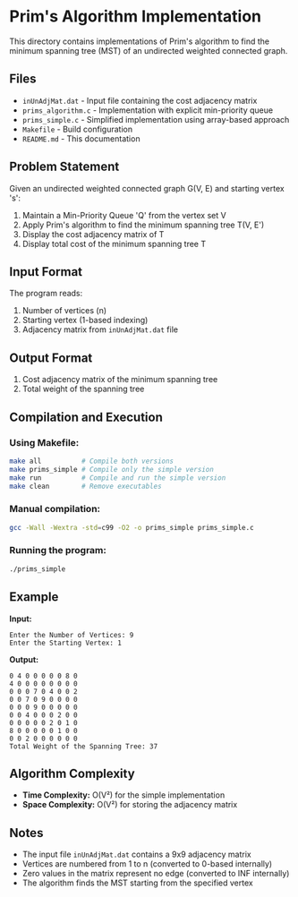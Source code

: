 # Prim's Algorithm Implementation

This directory contains implementations of Prim's algorithm to find the minimum spanning tree (MST) of an undirected weighted connected graph.

## Files

- `inUnAdjMat.dat` - Input file containing the cost adjacency matrix
- `prims_algorithm.c` - Implementation with explicit min-priority queue
- `prims_simple.c` - Simplified implementation using array-based approach
- `Makefile` - Build configuration
- `README.md` - This documentation

## Problem Statement

Given an undirected weighted connected graph G(V, E) and starting vertex 's':
1. Maintain a Min-Priority Queue 'Q' from the vertex set V
2. Apply Prim's algorithm to find the minimum spanning tree T(V, E')
3. Display the cost adjacency matrix of T
4. Display total cost of the minimum spanning tree T

## Input Format

The program reads:
1. Number of vertices (n)
2. Starting vertex (1-based indexing)
3. Adjacency matrix from `inUnAdjMat.dat` file

## Output Format

1. Cost adjacency matrix of the minimum spanning tree
2. Total weight of the spanning tree

## Compilation and Execution

### Using Makefile:
```bash
make all          # Compile both versions
make prims_simple # Compile only the simple version
make run          # Compile and run the simple version
make clean        # Remove executables
```

### Manual compilation:
```bash
gcc -Wall -Wextra -std=c99 -O2 -o prims_simple prims_simple.c
```

### Running the program:
```bash
./prims_simple
```

## Example

**Input:**
```
Enter the Number of Vertices: 9
Enter the Starting Vertex: 1
```

**Output:**
```
0 4 0 0 0 0 0 8 0
4 0 0 0 0 0 0 0 0
0 0 0 7 0 4 0 0 2
0 0 7 0 9 0 0 0 0
0 0 0 9 0 0 0 0 0
0 0 4 0 0 0 2 0 0
0 0 0 0 0 2 0 1 0
8 0 0 0 0 0 1 0 0
0 0 2 0 0 0 0 0 0
Total Weight of the Spanning Tree: 37
```

## Algorithm Complexity

- **Time Complexity:** O(V²) for the simple implementation
- **Space Complexity:** O(V²) for storing the adjacency matrix

## Notes

- The input file `inUnAdjMat.dat` contains a 9x9 adjacency matrix
- Vertices are numbered from 1 to n (converted to 0-based internally)
- Zero values in the matrix represent no edge (converted to INF internally)
- The algorithm finds the MST starting from the specified vertex
